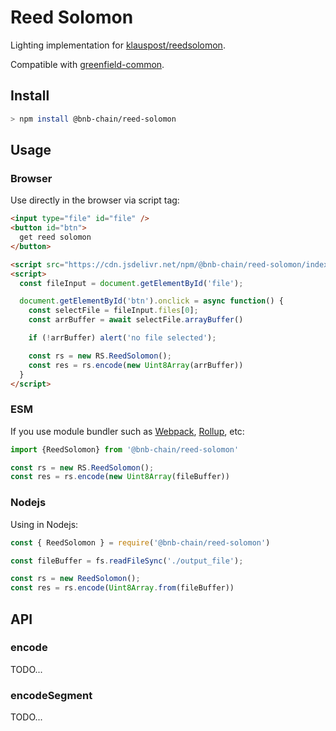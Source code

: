 # Reed Solomon

Lighting implementation for [klauspost/reedsolomon](https://github.com/klauspost/reedsolomon).

Compatible with [greenfield-common](https://github.com/bnb-chain/greenfield-common/blob/master/go/hash/hash.go).

## Install

```bash
> npm install @bnb-chain/reed-solomon
```

## Usage

### Browser

Use directly in the browser via script tag:

```html
<input type="file" id="file" />
<button id="btn">
  get reed solomon
</button>

<script src="https://cdn.jsdelivr.net/npm/@bnb-chain/reed-solomon/index.aio.js"></script>
<script>
  const fileInput = document.getElementById('file');

  document.getElementById('btn').onclick = async function() {
    const selectFile = fileInput.files[0];
    const arrBuffer = await selectFile.arrayBuffer()

    if (!arrBuffer) alert('no file selected');

    const rs = new RS.ReedSolomon();
    const res = rs.encode(new Uint8Array(arrBuffer))
  }
</script>
```

### ESM

If you use module bundler such as [Webpack](https://webpack.js.org/), [Rollup](https://rollupjs.org/guide/en/), etc:

```js
import {ReedSolomon} from '@bnb-chain/reed-solomon'

const rs = new RS.ReedSolomon();
const res = rs.encode(new Uint8Array(fileBuffer))
```

### Nodejs

Using in Nodejs:

```js
const { ReedSolomon } = require('@bnb-chain/reed-solomon')

const fileBuffer = fs.readFileSync('./output_file');

const rs = new ReedSolomon();
const res = rs.encode(Uint8Array.from(fileBuffer))
```

## API

### encode

TODO...

### encodeSegment

TODO...
